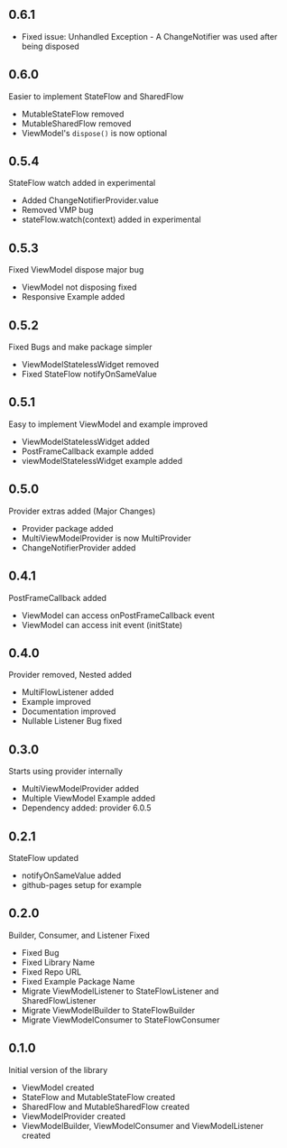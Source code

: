 ## 0.6.1
- Fixed issue: Unhandled Exception - A ChangeNotifier was used after being disposed

## 0.6.0
Easier to implement StateFlow and SharedFlow
- MutableStateFlow removed
- MutableSharedFlow removed
- ViewModel's `dispose()` is now optional 

## 0.5.4
StateFlow watch added in experimental
- Added ChangeNotifierProvider.value
- Removed VMP bug
- stateFlow.watch(context) added in experimental

## 0.5.3
Fixed ViewModel dispose major bug
- ViewModel not disposing fixed
- Responsive Example added

## 0.5.2
Fixed Bugs and make package simpler
- ViewModelStatelessWidget removed
- Fixed StateFlow notifyOnSameValue

## 0.5.1
Easy to implement ViewModel and example improved
- ViewModelStatelessWidget added
- PostFrameCallback example added
- viewModelStatelessWidget example added

## 0.5.0
Provider extras added (Major Changes)
- Provider package added
- MultiViewModelProvider is now MultiProvider
- ChangeNotifierProvider added

## 0.4.1
PostFrameCallback added
- ViewModel can access onPostFrameCallback event
- ViewModel can access init event (initState)

## 0.4.0
Provider removed, Nested added
- MultiFlowListener added
- Example improved
- Documentation improved
- Nullable Listener Bug fixed

## 0.3.0
Starts using provider internally
- MultiViewModelProvider added
- Multiple ViewModel Example added
- Dependency added: provider 6.0.5

## 0.2.1
StateFlow updated
- notifyOnSameValue added
- github-pages setup for example

## 0.2.0
Builder, Consumer, and Listener Fixed
- Fixed Bug
- Fixed Library Name
- Fixed Repo URL
- Fixed Example Package Name
- Migrate ViewModelListener to StateFlowListener and SharedFlowListener
- Migrate ViewModelBuilder to StateFlowBuilder
- Migrate ViewModelConsumer to StateFlowConsumer

## 0.1.0

Initial version of the library
- ViewModel created
- StateFlow and MutableStateFlow created
- SharedFlow and MutableSharedFlow created
- ViewModelProvider created
- ViewModelBuilder, ViewModelConsumer and ViewModelListener created
